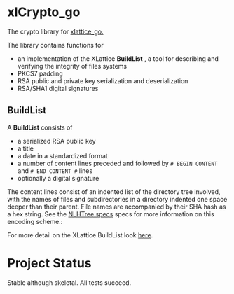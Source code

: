 <h1 class="libTop">xlCrypto_go</h1>

The crypto library for
[xlattice_go.](https://jddixon.github.io/xlattice_go)

The library contains functions for

* an implementation of the XLattice **BuildList**
, a tool for describing and verifying the integrity of files systems
* PKCS7 padding
* RSA public and private key serialization and deserialization
* RSA/SHA1 digital signatures

## BuildList

A **BuildList** consists of

* a serialized RSA public key
* a title
* a date in a standardized format
* a number of content lines preceded and followed by `# BEGIN CONTENT` and `# END CONTENT #` lines
* optionally a digital signature

The content lines consist of an indented list of the directory tree
involved, with the names of files and subdirectories in a directory
indented one space deeper than their parent.  File names are accompanied
by their SHA hash as a hex string. See the
[NLHTree specs](https://jddixon.github.io/nlhtree_py)
specs for more information on this encoding scheme.:

For more detail on the XLattice BuildList look
[here](https://jddixon.github.io/xlattice/buildList.html).

# Project Status

Stable although skeletal.  All tests succeed.

